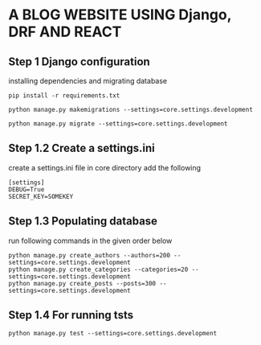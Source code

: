 # A BLOG WEBSITE USING Django, DRF AND REACT

## Step 1 Django configuration
installing dependencies and migrating database
```commandline
pip install -r requirements.txt

python manage.py makemigrations --settings=core.settings.development

python manage.py migrate --settings=core.settings.development
```

## Step 1.2 Create a settings.ini
create a settings.ini file in core directory add the following
```
[settings]
DEBUG=True
SECRET_KEY=SOMEKEY
```
## Step 1.3 Populating database
run following commands in the given order below
```commandline
python manage.py create_authors --authors=200 --settings=core.settings.development  
python manage.py create_categories --categories=20 --settings=core.settings.development  
python manage.py create_posts --posts=300 --settings=core.settings.development  
```

## Step 1.4 For running tsts
```commandline
python manage.py test --settings=core.settings.development
```